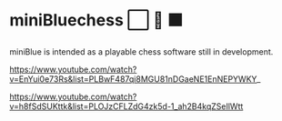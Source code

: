 # miniBluechess &#11036; &#127922; &#11035; 

miniBlue is intended as a playable chess software still in development.

https://www.youtube.com/watch?v=EnYui0e73Rs&list=PLBwF487qi8MGU81nDGaeNE1EnNEPYWKY_

https://www.youtube.com/watch?v=h8fSdSUKttk&list=PLOJzCFLZdG4zk5d-1_ah2B4kqZSeIlWtt
